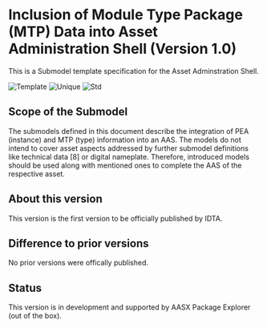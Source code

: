 # Inclusion of Module Type Package (MTP) Data into Asset Administration Shell (Version 1.0)

This is a Submodel template specification for the Asset Adminstration Shell.

![Template](https://img.shields.io/static/v1?style=plastic&label=SMT&message=Template&color=green)
![Unique](https://img.shields.io/static/v1?style=plastic&label=SMT&message=Unique&color=b5179e)
![Std](https://img.shields.io/static/v1?style=plastic&label=SMT&message=Std&color=4895ef)

## Scope of the Submodel 

The submodels defined in this document describe the integration of PEA (instance) 
and MTP (type) information into an AAS. The models do not intend to cover asset 
aspects addressed by further submodel definitions like technical data [8] or 
digital nameplate. Therefore, introduced models should be used along with 
mentioned ones to complete the AAS of the respective asset.

## About this version

This version is the first version to be officially published by IDTA.

## Difference to prior versions

No prior versions were offically published.

## Status

This version is in development and supported by AASX Package Explorer (out of the box).
